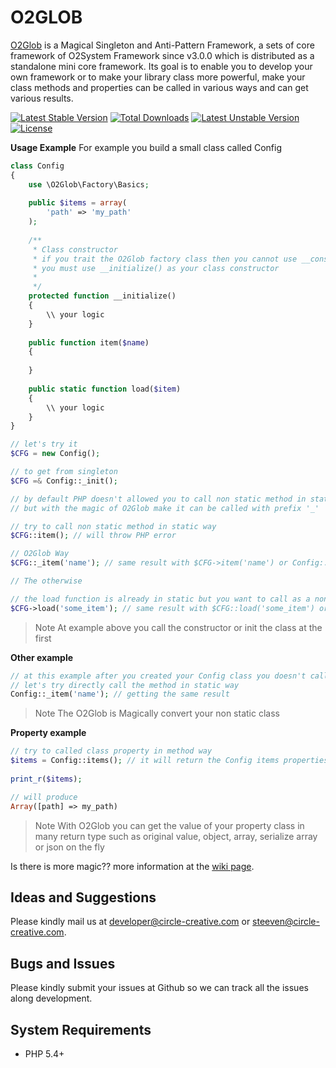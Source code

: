 # O2GLOB #

[O2Glob][2] is a Magical Singleton and Anti-Pattern Framework, a sets of core framework of O2System Framework since v3.0.0 which is distributed as a standalone mini core framework. Its goal is to enable you to develop your own framework or to make your library class more powerful, make your class methods and properties can be called in various ways and can get various results.

[![Latest Stable Version](https://poser.pugx.org/o2system/o2glob/v/stable)](https://packagist.org/packages/o2system/o2glob) [![Total Downloads](https://poser.pugx.org/o2system/o2glob/downloads)](https://packagist.org/packages/o2system/o2glob) [![Latest Unstable Version](https://poser.pugx.org/o2system/o2glob/v/unstable)](https://packagist.org/packages/o2system/o2glob) [![License](https://poser.pugx.org/o2system/o2glob/license)](https://packagist.org/packages/o2system/o2glob)

**Usage Example**
For example you build a small class called Config

```php
class Config
{
    use \O2Glob\Factory\Basics;
    
    public $items = array(
        'path' => 'my_path'
    );
    
    /**
     * Class constructor
     * if you trait the O2Glob factory class then you cannot use __construct() anymore
     * you must use __initialize() as your class constructor
     *
     */
    protected function __initialize()
    {
        \\ your logic
    }
    
    public function item($name)
    {
        
    }
    
    public static function load($item)
    {
        \\ your logic
    }
}

// let's try it
$CFG = new Config();

// to get from singleton
$CFG =& Config::_init();

// by default PHP doesn't allowed you to call non static method in static way
// but with the magic of O2Glob make it can be called with prefix '_'

// try to call non static method in static way
$CFG::item(); // will throw PHP error

// O2Glob Way
$CFG::_item('name'); // same result with $CFG->item('name') or Config::_item('name')

// The otherwise

// the load function is already in static but you want to call as a non static function
$CFG->load('some_item'); // same result with $CFG::load('some_item') or Config::load('some_item')
```
> Note
At example above you call the constructor or init the class at the first

**Other example**
```php
// at this example after you created your Config class you doesn't call _init or call 'new Config()'
// let's try directly call the method in static way
Config::_item('name'); // getting the same result
```
> Note
The O2Glob is Magically convert your non static class

**Property example**

```php
// try to called class property in method way
$items = Config::items(); // it will return the Config items properties
 
print_r($items);

// will produce
Array([path] => my_path)
```
> Note
With O2Glob you can get the value of your property class in many return type such as original value, object, array, serialize array or json on the fly 

Is there is more magic?? more information at the [wiki page][3].

Ideas and Suggestions
---------------------
Please kindly mail us at [developer@circle-creative.com][6] or [steeven@circle-creative.com][7].

Bugs and Issues
---------------
Please kindly submit your issues at Github so we can track all the issues along development.

System Requirements
-------------------
- PHP 5.4+

[1]: http://circle-creative.com
[2]: http://circle-creative.com/products/o2glob
[3]: http://github.com/circlecreative/o2glob/wiki
[4]: mailto:developer@circle-creative.com
[5]: mailto:steeven@circle-creative.com
[6]: http://steevenz.com
[7]: http://cv.steevenz.com
[8]: https://getcomposer.org
[9]: https://packagist.org/packages/o2system/o2glob

